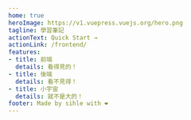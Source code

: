 ```yaml
---
home: true
heroImage: https://v1.vuepress.vuejs.org/hero.png
tagline: 學習筆記
actionText: Quick Start →
actionLink: /frontend/
features:
- title: 前端
  details: 看得見的！
- title: 後端
  details: 看不見得！
- title: 小宇宙
  details: 就不是大的！
footer: Made by sihle with ❤️
---
```

